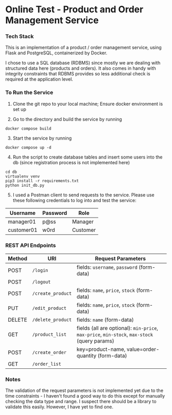 # Online Test - Product and Order Management Service

### Tech Stack

This is an implementation of a product / order management service, using Flask and PostgreSQL, containerized by Docker.

I chose to use a SQL database (RDBMS) since mostly we are dealing with structured data here (products and orders). It also comes in handy with integrity constraints that RDBMS provides so less additional check is required at the application level.

### To Run the Service

1. Clone the git repo to your local machine; Ensure docker environment is set up

2. Go to the directory and build the service by running
```
docker compose build
``` 

3. Start the service by running
```
docker compose up -d
```

4. Run the script to create database tables and insert some users into the db (since registration process is not implemented here)

```
cd db
virtualenv venv
pip3 install -r requirements.txt
python init_db.py
```

5. I used a Postman client to send requests to the service. Please use these following credentials to log into and test the service:

| Username    | Password |  Role  |
| -------- | ------- | ------- |
| manager01  | p@ss    | Manager  |
| customer01  | w0rd    | Customer  |

### REST API Endpoints

| Method    | URI |  Request Parameters  |
| -------- | ------- | ------- |
| POST  | `/login`    | fields: `username`, `password` (form-data)   |
| POST  | `/logout`    |   |
| POST  | `/create_product`    | fields: `name`, `price`, `stock` (form-data) |
| PUT  | `/edit_product`    | fields: `name`, `price`, `stock` (form-data) |
| DELETE  | `/delete_product`    | fields: `name` (form-data) |
| GET  | `/product_list`    | fields (all are optional): `min-price`, `max-price`, `min-stock`, `max-stock` (query params)  |
| POST  | `/create_order`    | key=product-name, value=order-quantity (form-data) |
| GET  | `/order_list`    |  |


### Notes

The validation of the request parameters is not implemented yet due to the time constraints - I haven't found a good way to do this except for manually checking the data type and range. I suspect there should be a library to validate this easily. However, I have yet to find one.

